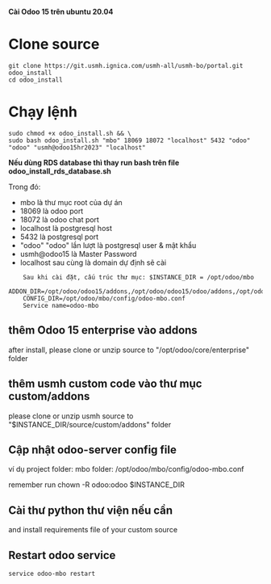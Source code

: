 **Cài Odoo 15 trên ubuntu 20.04**
# Clone source
```commandline
git clone https://git.usmh.ignica.com/usmh-all/usmh-bo/portal.git odoo_install
cd odoo_install
```

# Chạy lệnh

```commandline
sudo chmod +x odoo_install.sh && \
sudo bash odoo_install.sh "mbo" 18069 18072 "localhost" 5432 "odoo" "odoo" "usmh@odoo15hr2023" "localhost"
```
**Nếu dùng RDS database thì thay run bash trên file odoo_install_rds_database.sh**

Trong đó:
- mbo là thư mục root của dự án
- 18069 là odoo port 
- 18072 là odoo chat port 
- localhost là postgresql host
- 5432 là postgresql port
- "odoo" "odoo" lần lượt là postgresql user & mật khẩu
- usmh@odoo15 là Master Password
- localhost sau cùng là domain dự định sẽ cài 
```
    Sau khi cài đặt, cấu trúc thư mục: $INSTANCE_DIR = /opt/odoo/mbo
    ADDON_DIR=/opt/odoo/odoo15/addons,/opt/odoo/odoo15/odoo/addons,/opt/odoo/mbo/source/custom/addons
    CONFIG_DIR=/opt/odoo/mbo/config/odoo-mbo.conf
    Service name=odoo-mbo
```

## thêm Odoo 15 enterprise vào addons

after install, 
please clone or unzip source to "/opt/odoo/core/enterprise" folder

## thêm usmh custom code vào thư mục custom/addons

please clone or unzip usmh source to "$INSTANCE_DIR/source/custom/addons" folder 

## Cập nhật odoo-server config file
ví dụ project folder: mbo
folder: /opt/odoo/mbo/config/odoo-mbo.conf

remember run chown -R odoo:odoo $INSTANCE_DIR
## Cài thư python thư viện nếu cần 
and install requirements file of your custom source

## Restart odoo service
```commandline 
service odoo-mbo restart
```

